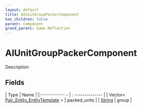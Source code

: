 ```yaml
---
layout: default
title: AIUnitGroupPackerComponent
has_children: false
parent: Component
grand_parent: Game Reflection
---
```

# AIUnitGroupPackerComponent
Description 

## Fields
| Type | Name |
|:------------ - | : -------------- |
| Vector< [Pair_Entity_EntityTemplate](game-reflection/classes/pair__entity__entity_template.md) > | packed_units |
| [String](game-reflection/components/string.md) | group |
